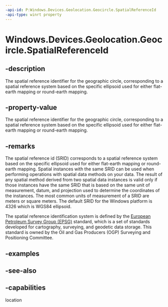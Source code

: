 ```yaml
---
-api-id: P:Windows.Devices.Geolocation.Geocircle.SpatialReferenceId
-api-type: winrt property
---
```


<!-- Property syntax
public uint SpatialReferenceId { get; }
-->

# Windows.Devices.Geolocation.Geocircle.SpatialReferenceId

## -description
The spatial reference identifier for the geographic circle, corresponding to a spatial reference system based on the specific ellipsoid used for either flat-earth mapping or round-earth mapping.

## -property-value
The spatial reference identifier for the geographic circle, corresponding to a spatial reference system based on the specific ellipsoid used for either flat-earth mapping or round-earth mapping.

## -remarks
The spatial reference id (SRID) corresponds to a spatial reference system based on the specific ellipsoid used for either flat-earth mapping or round-earth mapping. Spatial instances with the same SRID can be used when performing operations with spatial data methods on your data. The result of any spatial method derived from two spatial data instances is valid only if those instances have the same SRID that is based on the same unit of measurement, datum, and projection used to determine the coordinates of the instances. The most common units of measurement of a SRID are meters or square meters. The default SRID for the Windows platform is 4326 which is WGS84 ellipsoid.

The spatial reference identification system is defined by the [European Petroleum Survey Group (EPSG)](http://go.microsoft.com/fwlink/p/?LinkID=306785) standard, which is a set of standards developed for cartography, surveying, and geodetic data storage. This standard is owned by the Oil and Gas Producers (OGP) Surveying and Positioning Committee.

## -examples

## -see-also

## -capabilities
location
